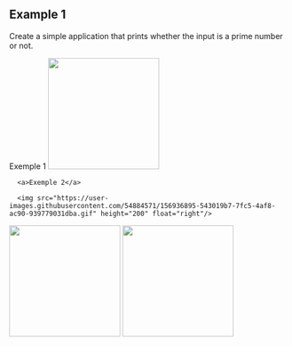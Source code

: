 ## Example 1

Create a simple application that prints whether the input is a prime number or not.

<div>
  
  <div>
      <a>Exemple 1</a>
      <img src="https://user-images.githubusercontent.com/54884571/156936893-0e6bf934-2719-42c3-b6f2-0bcac652d380.gif" height="200" float="left"/>
      
      <a>Exemple 2</a>
    
      <img src="https://user-images.githubusercontent.com/54884571/156936895-543019b7-7fc5-4af8-ac90-939779031dba.gif" height="200" float="right"/>
  </div>
  <div>
      <img src="https://user-images.githubusercontent.com/54884571/156936896-75dc8f15-05c1-44ca-ac0d-fa98a001550f.gif" height="200" float="left"/>
      <img src="https://user-images.githubusercontent.com/54884571/156936897-ee1c5f64-4f0e-4ea1-a98f-71e986a28ea0.gif" height="200" float="right"/>
  </div>
</div>
